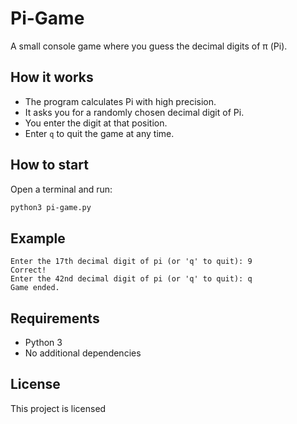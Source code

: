 # Pi-Game

A small console game where you guess the decimal digits of π (Pi).

## How it works

- The program calculates Pi with high precision.
- It asks you for a randomly chosen decimal digit of Pi.
- You enter the digit at that position.
- Enter `q` to quit the game at any time.

## How to start

Open a terminal and run:

```bash
python3 pi-game.py
```

## Example

```
Enter the 17th decimal digit of pi (or 'q' to quit): 9
Correct!
Enter the 42nd decimal digit of pi (or 'q' to quit): q
Game ended.
```

## Requirements

- Python 3
- No additional dependencies

## License

This project is licensed
